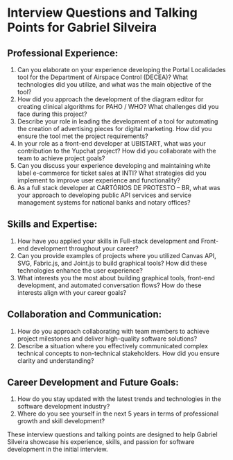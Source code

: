# Interview Questions and Talking Points for Gabriel Silveira

## Professional Experience:
1. Can you elaborate on your experience developing the Portal Localidades tool for the Department of Airspace Control (DECEA)? What technologies did you utilize, and what was the main objective of the tool?
2. How did you approach the development of the diagram editor for creating clinical algorithms for PAHO / WHO? What challenges did you face during this project?
3. Describe your role in leading the development of a tool for automating the creation of advertising pieces for digital marketing. How did you ensure the tool met the project requirements?
4. In your role as a front-end developer at UBISTART, what was your contribution to the Yupchat project? How did you collaborate with the team to achieve project goals?
5. Can you discuss your experience developing and maintaining white label e-commerce for ticket sales at INTI? What strategies did you implement to improve user experience and functionality?
6. As a full stack developer at CARTÓRIOS DE PROTESTO – BR, what was your approach to developing public API services and service management systems for national banks and notary offices?

## Skills and Expertise:
1. How have you applied your skills in Full-stack development and Front-end development throughout your career?
2. Can you provide examples of projects where you utilized Canvas API, SVG, Fabric.js, and Joint.js to build graphical tools? How did these technologies enhance the user experience?
3. What interests you the most about building graphical tools, front-end development, and automated conversation flows? How do these interests align with your career goals?

## Collaboration and Communication:
1. How do you approach collaborating with team members to achieve project milestones and deliver high-quality software solutions?
2. Describe a situation where you effectively communicated complex technical concepts to non-technical stakeholders. How did you ensure clarity and understanding?

## Career Development and Future Goals:
1. How do you stay updated with the latest trends and technologies in the software development industry?
2. Where do you see yourself in the next 5 years in terms of professional growth and skill development?

These interview questions and talking points are designed to help Gabriel Silveira showcase his experience, skills, and passion for software development in the initial interview.